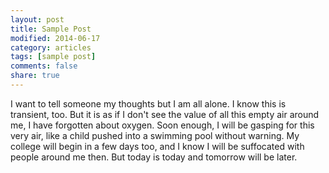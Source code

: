 ```yaml
---
layout: post
title: Sample Post
modified: 2014-06-17
category: articles
tags: [sample post]
comments: false
share: true
---
```

I want to tell someone my thoughts but I am all alone. I know this is transient, too. But it is as if I don't see the value of all this empty air around me, I have forgotten about oxygen. Soon enough, I will be gasping for this very air, like a child pushed into a swimming pool without warning. My college will begin in a few days too, and I know I will be suffocated with people around me then. But today is today and tomorrow will be later.
